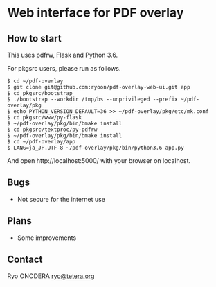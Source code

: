 # Web interface for PDF overlay

## How to start
This uses pdfrw, Flask and Python 3.6.

For pkgsrc users, please run as follows.

```
$ cd ~/pdf-overlay
$ git clone git@github.com:ryoon/pdf-overlay-web-ui.git app
$ cd pkgsrc/bootstrap
$ ./bootstrap --workdir /tmp/bs --unprivileged --prefix ~/pdf-overlay/pkg
$ echo PYTHON_VERSION_DEFAULT=36 >> ~/pdf-overlay/pkg/etc/mk.conf
$ cd pkgsrc/www/py-flask
$ ~/pdf-overlay/pkg/bin/bmake install
$ cd pkgsrc/textproc/py-pdfrw
$ ~/pdf-overlay/pkg/bin/bmake install
$ cd ~/pdf-overlay/app
$ LANG=ja_JP.UTF-8 ~/pdf-overlay/pkg/bin/python3.6 app.py
```

And open http://localhost:5000/ with your browser on localhost.

## Bugs
* Not secure for the internet use

## Plans
* Some improvements

## Contact
Ryo ONODERA <ryo@tetera.org>
